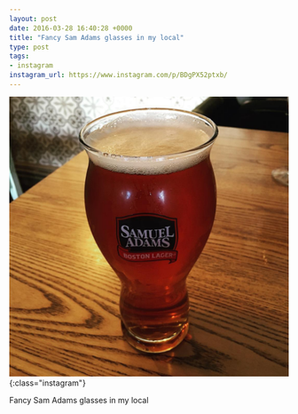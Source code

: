 ```yaml
---
layout: post
date: 2016-03-28 16:40:28 +0000
title: "Fancy Sam Adams glasses in my local"
type: post
tags:
- instagram
instagram_url: https://www.instagram.com/p/BDgPX52ptxb/
---
```


![Instagram - BDgPX52ptxb](/assets/BDgPX52ptxb.jpg){:class="instagram"}

Fancy Sam Adams glasses in my local
